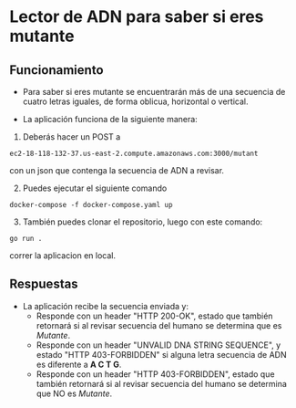 # Lector de ADN para saber si eres mutante

## Funcionamiento
- Para saber si eres mutante se encuentrarán más de una secuencia de cuatro letras
iguales, de forma oblicua, horizontal o vertical.

- La aplicación funciona de la siguiente manera:

1. Deberás hacer un POST a 
```
ec2-18-118-132-37.us-east-2.compute.amazonaws.com:3000/mutant 
```
con un json que contenga la secuencia de ADN a revisar.

2. Puedes ejecutar el siguiente comando 
```
docker-compose -f docker-compose.yaml up
```
3. También puedes clonar el repositorio, luego con este comando:
```
go run .
```
correr la aplicacion en local.

## Respuestas
- La aplicación recibe la secuencia enviada y:
    - Responde con un header "HTTP 200-OK", estado que también retornará si al revisar secuencia del humano se determina que es *Mutante*.
    - Responde con un header "UNVALID DNA STRING SEQUENCE", y estado "HTTP 403-FORBIDDEN" si alguna letra secuencia de ADN es diferente a **A C T G**.
    - Responde con un header "HTTP 403-FORBIDDEN", estado que también retornará si al revisar secuencia del humano se determina que NO es *Mutante*.

